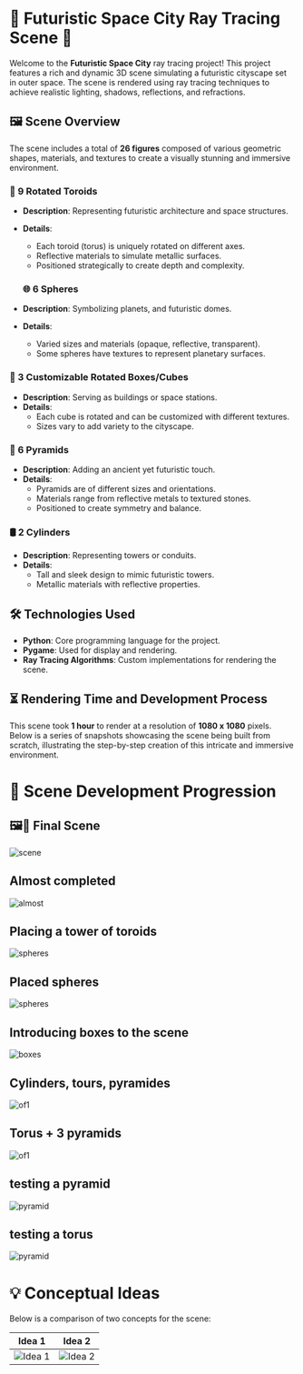 # 🚀 Futuristic Space City Ray Tracing Scene 🌌

Welcome to the **Futuristic Space City** ray tracing project! This project features a rich and dynamic 3D scene simulating a futuristic cityscape set in outer space. The scene is rendered using ray tracing techniques to achieve realistic lighting, shadows, reflections, and refractions.

## 🖼️ Scene Overview

The scene includes a total of **26 figures** composed of various geometric shapes, materials, and textures to create a visually stunning and immersive environment.

### 🔷 9 Rotated Toroids

- **Description**: Representing futuristic architecture and space structures.
- **Details**:
  - Each toroid (torus) is uniquely rotated on different axes.
  - Reflective materials to simulate metallic surfaces.
  - Positioned strategically to create depth and complexity.

  ### 🌐 6 Spheres

- **Description**: Symbolizing planets, and futuristic domes.
- **Details**:
  - Varied sizes and materials (opaque, reflective, transparent).
  - Some spheres have textures to represent planetary surfaces.

### 🧊 3 Customizable Rotated Boxes/Cubes

- **Description**: Serving as buildings or space stations.
- **Details**:
  - Each cube is rotated and can be customized with different textures.
  - Sizes vary to add variety to the cityscape.

### 🔺 6 Pyramids

- **Description**: Adding an ancient yet futuristic touch.
- **Details**:
  - Pyramids are of different sizes and orientations.
  - Materials range from reflective metals to textured stones.
  - Positioned to create symmetry and balance.

### 🛢️ 2 Cylinders

- **Description**: Representing towers or conduits.
- **Details**:
  - Tall and sleek design to mimic futuristic towers.
  - Metallic materials with reflective properties.

## 🛠️ Technologies Used

- **Python**: Core programming language for the project.
- **Pygame**: Used for display and rendering.
- **Ray Tracing Algorithms**: Custom implementations for rendering the scene.


## ⏳ Rendering Time and Development Process

This scene took **1 hour** to render at a resolution of **1080 x 1080** pixels. Below is a series of snapshots showcasing the scene being built from scratch, illustrating the step-by-step creation of this intricate and immersive environment.

# 📸 Scene Development Progression
## 🖼️🚀 Final Scene
![scene](outputs/scene.png)

## Almost completed
![almost](outputs/almost.png)

## Placing a tower of toroids
![spheres](outputs/toruses.png)

## Placed spheres
![spheres](outputs/spheres.png)

## Introducing boxes to the scene
![boxes](outputs/boxes.png)

## Cylinders, tours, pyramides
![of1](outputs/cylinders.png)

## Torus + 3 pyramids
![of1](outputs/torusandpyramids.png)

## testing a pyramid
![pyramid](outputs/pyramid.png)

## testing a torus
![pyramid](outputs/torus.png)

# 💡 Conceptual Ideas

Below is a comparison of two concepts for the scene:

| **Idea 1**                               | **Idea 2**                               |
|------------------------------------------|------------------------------------------|
| ![Idea 1](outputs/idea1.png)              | ![Idea 2](outputs/idea2.png)              |

